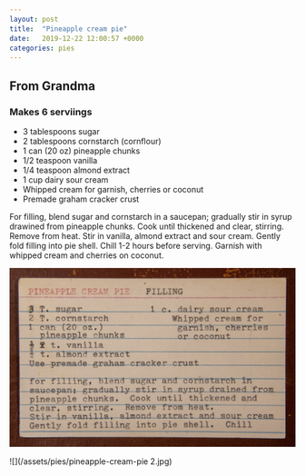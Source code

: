 ```yaml
---
layout: post
title:  "Pineapple cream pie"
date:   2019-12-22 12:00:57 +0000
categories: pies
---
```


## From Grandma
### Makes 6 serviings
* 3 tablespoons sugar
* 2 tablespoons cornstarch (cornflour)
* 1 can (20 oz) pineapple chunks
* 1/2 teaspoon vanilla
* 1/4 teaspoon almond extract
* 1 cup dairy sour cream
* Whipped cream for garnish, cherries or coconut
* Premade graham cracker crust

For filling, blend sugar and cornstarch in a saucepan; gradually stir in syrup drawined from pineapple chunks. Cook until thickened and clear, stirring. Remove from heat. Stir in vanilla, almond extract and sour cream. Gently fold filling into pie shell. Chill 1-2 hours before serving. Garnish with whipped cream and cherries on coconut.
 

![](/assets/pies/pineapple-cream-pie.jpg)

![](/assets/pies/pineapple-cream-pie 2.jpg)